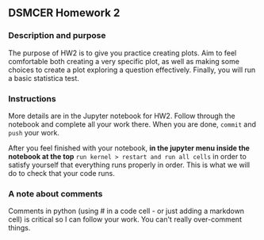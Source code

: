 ## DSMCER Homework 2


### Description and purpose 

The purpose of HW2 is to give you practice creating plots. Aim to feel comfortable both creating a very specific plot, as well as making some choices to create a plot exploring a question effectively. Finally, you will run a basic statistica test.

### Instructions 

More details are in the Jupyter notebook for HW2. Follow through the notebook and complete all your work there. When you are done, `commit` and `push` your work. 

After you feel finished with your notebook, __in the jupyter menu inside the notebook at the top__ `run kernel > restart and run all cells` in order to satisfy yourself that everything runs properly in order. This is what we will do to check that your code runs.

### A note about comments

Comments in python (using # in a code cell - or just adding a markdown cell) is critical so I can follow your work. You can't really over-comment things. 

